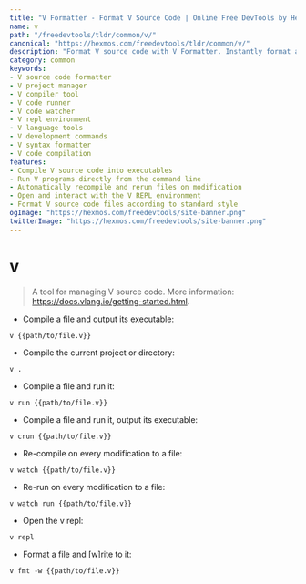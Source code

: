 ```yaml
---
title: "V Formatter - Format V Source Code | Online Free DevTools by Hexmos"
name: v
path: "/freedevtools/tldr/common/v/"
canonical: "https://hexmos.com/freedevtools/tldr/common/v/"
description: "Format V source code with V Formatter. Instantly format and manage V projects with ease using the command line. Free online tool, no registration required."
category: common
keywords:
- V source code formatter
- V project manager
- V compiler tool
- V code runner
- V code watcher
- V repl environment
- V language tools
- V development commands
- V syntax formatter
- V code compilation
features:
- Compile V source code into executables
- Run V programs directly from the command line
- Automatically recompile and rerun files on modification
- Open and interact with the V REPL environment
- Format V source code files according to standard style
ogImage: "https://hexmos.com/freedevtools/site-banner.png"
twitterImage: "https://hexmos.com/freedevtools/site-banner.png"
---
```


# v

> A tool for managing V source code.
> More information: <https://docs.vlang.io/getting-started.html>.

- Compile a file and output its executable:

`v {{path/to/file.v}}`

- Compile the current project or directory:

`v .`

- Compile a file and run it:

`v run {{path/to/file.v}}`

- Compile a file and run it, output its executable:

`v crun {{path/to/file.v}}`

- Re-compile on every modification to a file:

`v watch {{path/to/file.v}}`

- Re-run on every modification to a file:

`v watch run {{path/to/file.v}}`

- Open the v repl:

`v repl`

- Format a file and [w]rite to it:

`v fmt -w {{path/to/file.v}}`
